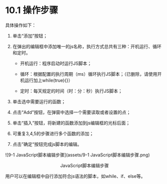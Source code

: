 # 10.1 操作步骤

具体操作如下： 

1. 单击“添加”按钮； 

2. 在弹出的编辑框中添加唯一的js名称，执行方式总共有三种：开机运行、循环和定时。

   - 开机运行：程序启动时运行JS脚本；

   - 循环：根据配置的执行周期（ms）循环执行JS脚本；（已删除，请使用开机运行加上while(true){}）

   - 定时：每天规定的时间（时：分：秒）执行JS脚本； 

3. 单击选中需要运行的函数； 

4. 点击“Add”按钮，在弹窗中选择一个需要读取或者设置的点； 

5. 单击“插入”按钮，将新建的函数添加到js编辑框的光标后面； 

6. 可重复3,4,5的步骤进行多个函数的添加； 

7. 点击”确定“按钮完成js脚本的编辑。

![9-1 JavaScript脚本编辑步骤](assets/9-1 JavaScript脚本编辑步骤.png)

<center>JavaScript脚本编辑步骤</center>

用户可以在编辑框中自行添加符合js语法的脚本，如while、if、else等。

